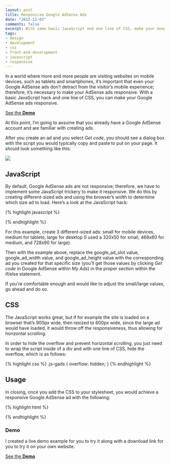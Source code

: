 ```yaml
---
layout: post
title: Responsive Google AdSense Ads
date: "2012-12-03"
comments: false
excerpt: With some basic JavaScript and one line of CSS, make your Google AdSense ads responsive.
tags:
- design
- development
- css
- front-end-development
- javascript
- responsive
---
```


In a world where more and more people are visiting websites on mobile devices, such as tablets and smartphones, it’s important that even your Google AdSense ads don’t detract from the visitor’s mobile experience; therefore, it’s necessary to make your AdSense ads responsive. With a basic JavaScript hack and one line of CSS, you can make your Google AdSense ads responsive.

<p><a href="{{ site.labs_url }}/responsive-google-adsense/" class="button button--labs" target="_blank">See the <b>Demo</b></a></p>

At this point, I’m going to assume that you already have a Google AdSense account and are familiar with creating ads.

After you create an ad and you select *Get code*, you should see a dialog box with the script you would typically copy and paste to put on your page. It should look something like this:

![](/assets/images/blog/2012/responsive-google-adsense-ads/responsive-google-adsense-ads-ad-example.jpg)

## JavaScript

By default, Google AdSense ads are not responsive; therefore, we have to implement some JavaScript trickery to make it responsive. We do this by creating different-sized ads and using the browser’s width to determine which size ad to load. Here’s a look at the JavaScript hack:

{% highlight javascript %}
<script type="text/javascript"><!--
  google_ad_client = "ca-pub-XXXXXXXXXXXXXXXX";
  if (window.innerWidth <= 350) {
    // Small ad
    google_ad_slot = "XXXXXXXXXX";
    google_ad_width = 320;
    google_ad_height = 50;
  } else if (window.innerWidth >= 750) {
    // Large ad
    google_ad_slot = "XXXXXXXXXX";
    google_ad_width = 728;
    google_ad_height = 90;
  } else {
    // Medium (fallback) ad
    google_ad_slot = "XXXXXXXXXX";
    google_ad_width = 468;
    google_ad_height = 60;
  }
//--></script>
{% endhighlight %}

For this example, create 3 different-sized ads: small for mobile devices, medium for tablets, large for desktop (I used a 320x50 for small, 468x60 for medium, and 728x90 for large).

Then with the example above, replace the <span class="highlight">google_ad_slot value</span>, <span class="highlight">google_ad_width value</span>, and <span class="highlight">google_ad_height</span> value with the corresponding ad you created for that specific size (you’ll get those values by clicking <em>Get code</em> in Google AdSense within *My Ads*) in the proper section within the if/else statement.

If you’re comfortable enough and would like to adjust the small/large values, go ahead and do so.

## CSS

The JavaScript works great, but if for example the site is loaded on a browser that’s 900px wide, then resized to 600px wide, since the large ad would have loaded, it would throw off the responsiveness, thus allowing for horizontal scrolling.

In order to hide the overflow and prevent horizontal scrolling, you just need to wrap the script inside of a div and with one line of CSS, hide the overflow, which is as follows:

{% highlight css %}
.js-gads {
  overflow: hidden;
}
{% endhighlight %}

## Usage

In closing, once you add the CSS to your stylesheet, you would achieve a responsive Google AdSense ad with the following:

{% highlight html %}
<div class="js-gads">
  <script type="text/javascript"><!--
    google_ad_client = "ca-pub-XXXXXXXXXXXXXXXX";
    if (window.innerWidth <= 350) {
      // Small ad
      google_ad_slot = "XXXXXXXXXX";
      google_ad_width = 320;
      google_ad_height = 50;
    } else if (window.innerWidth >= 750) {
      // Large ad
      google_ad_slot = "XXXXXXXXXX";
      google_ad_width = 728;
      google_ad_height = 90;
    } else {
      // Medium (fallback) ad
      google_ad_slot = "XXXXXXXXXX";
      google_ad_width = 468;
      google_ad_height = 60;
    }
  //--></script>
  <script type="text/javascript" src="http://pagead2.googlesyndication.com/pagead/show_ads.js"></script>
</div>
{% endhighlight %}

### Demo

I created a live demo example for you to try it along with a download link for you to try it on your own website.

<p><a href="{{ site.labs_url }}/responsive-google-adsense/" class="button button--labs" target="_blank">See the <b>Demo</b></a></p>